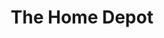 ---
title: "The Home Depot"
url: /jacksonville/the-home-depot-lem-turner-road/
shop: doityourself
---